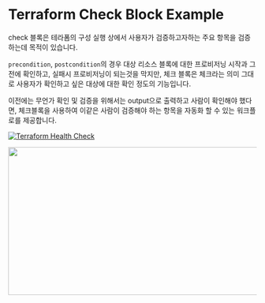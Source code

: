 # Terraform Check Block Example

check 블록은 테라폼의 구성 실행 상에서 사용자가 검증하고자하는 주요 항목을 검증하는데 목적이 있습니다.

`precondition`, `postcondition`의 경우 대상 리소스 블록에 대한 프로비저닝 시작과 그 전에 확인하고, 실패시 프로비저닝이 되는것을 막지만, 체크 블록은 체크라는 의미 그대로 사용자가 확인하고 싶은 대상에 대한 확인 정도의 기능입니다.

이전에는 무언가 확인 및 검증을 위해서는 output으로 출력하고 사람이 확인해야 했다면, 체크블록을 사용하여 이같은 사람이 검증해야 하는 항목을 자동화 할 수 있는 워크플로를 제공합니다.

[![Terraform Health Check](http://img.youtube.com/vi/kM25wGFrA8s/0.jpg)](https://youtu.be/kM25wGFrA8s)

[<img src="https://img.youtube.com/vi/kM25wGFrA8s/hqdefault.jpg" width="600" height="300"
/>](https://www.youtube.com/embed/kM25wGFrA8s)